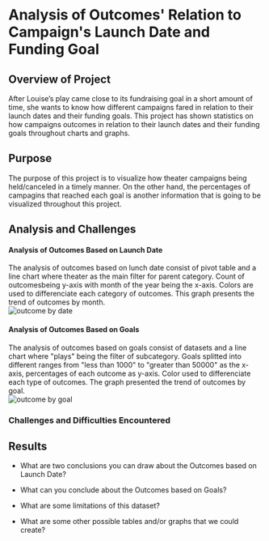 # Analysis of Outcomes' Relation to Campaign's Launch Date and Funding Goal

## Overview of Project
After Louise’s play came close to its fundraising goal in a short amount of time, she wants to know how different campaigns fared in relation to their launch dates and their funding goals. This project has shown statistics on how campaigns outcomes in relation to their launch dates and their funding goals throughout charts and graphs.

## Purpose
The purpose of this project is to visualize how theater campaigns being held/canceled in a timely manner. On the other hand, the percentages of campagins that reached each goal is another information that is going to be visualized throughout this project.

## Analysis and Challenges

#### Analysis of Outcomes Based on Launch Date
The analysis of outcomes based on lunch date consist of pivot table and a line chart where theater as the main filter for parent category. Count of outcomesbeing y-axis with month of the year being the x-axis. Colors are used to differenciate each category of outcomes. This graph presents the trend of outcomes by month.
<br>
![outcome by date](https://github.com/WilliamBHW/UT-DATA-BOOT-CAMP/blob/main/Module1_Challenge/Resources/Theater_Outcomes_vs_Launch.png)
#### Analysis of Outcomes Based on Goals
The analysis of outcomes based on goals consist of datasets and a line chart where "plays" being the filter of subcategory. Goals splitted into different ranges from "less than 1000" to "greater than 50000" as the x-axis, percentages of each outcome as y-axis. Color used to differenciate each type of outcomes. The graph presented the trend of outcomes by goal.
<br>
![outcome by goal](https://github.com/WilliamBHW/UT-DATA-BOOT-CAMP/blob/main/Module1_Challenge/Resources/Outcomes_vs_Goals.png)

### Challenges and Difficulties Encountered

## Results

- What are two conclusions you can draw about the Outcomes based on Launch Date?

- What can you conclude about the Outcomes based on Goals?

- What are some limitations of this dataset?

- What are some other possible tables and/or graphs that we could create?
